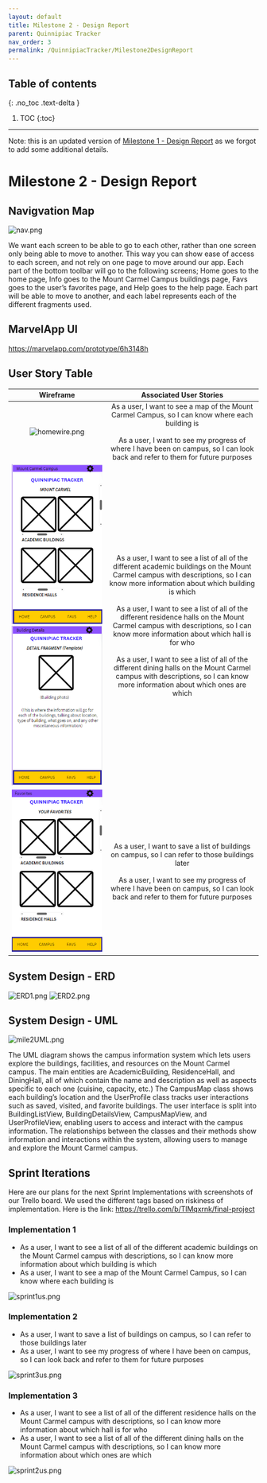 ```yaml
---
layout: default
title: Milestone 2 - Design Report
parent: Quinnipiac Tracker
nav_order: 3
permalink: /QuinnipiacTracker/Milestone2DesignReport
---
```


## Table of contents

{: .no_toc .text-delta }

1. TOC
{:toc}

---

Note: this is an updated version of [Milestone 1 - Design Report](../QuinnipiacTrackerSubSections/milestone-1-design.md) as we forgot to add some additional details.

# Milestone 2 - Design Report

## Navigvation Map

![nav.png](/documentation/assets/nav.png)

We want each screen to be able to go to each other, rather than one screen only being able to move to another. This way you can show ease of access to each screen, and not rely on one page to move around our app. Each part of the bottom toolbar will go to the following screens; Home goes to the home page, Info goes to the Mount Carmel Campus buildings page, Favs goes to the user’s favorites page, and Help goes to the help page. Each part will be able to move to another, and each label represents each of the different fragments used.

## MarvelApp UI

<https://marvelapp.com/prototype/6h3148h>

## User Story Table

| Wireframe | Associated User Stories |
| :--: | :--: |
| ![homewire.png](/documentation/assets/homewire.png) | As a user, I want to see a map of the Mount Carmel Campus, so I can know where each building is <br/><br/> As a user, I want to see my progress of where I have been on campus, so I can look back and refer to them for future purposes |
| ![infowire.png](../../assets//infowire.png) ![info2wire.png](../../assets//info2wire.png) | As a user, I want to see a list of all of the different academic buildings on the Mount Carmel campus with descriptions, so I can know more information about which building is which <br/><br/> As a user, I want to see a list of all of the different residence halls on the Mount Carmel campus with descriptions, so I can know more information about which hall is for who <br/><br/> As a user, I want to see a list of all of the different dining halls on the Mount Carmel campus with descriptions, so I can know more information about which ones are which |
| ![favswire.png](../../assets//favswire.png) | As a user, I want to save a list of buildings on campus, so I can refer to those buildings later <br/><br/> As a user, I want to see my progress of where I have been on campus, so I can look back and refer to them for future purposes |

## System Design - ERD

![ERD1.png](/documentation/assets//ERD1.png)
![ERD2.png](/documentation/assets//ERD2.png)

## System Design - UML

![mile2UML.png](/documentation/assets//mile2UML.png)

The UML diagram shows the campus information system which lets users explore the buildings, facilities, and resources on the Mount Carmel campus. The main entities are AcademicBuilding, ResidenceHall, and DiningHall, all of which contain the name and description as well as aspects specific to each one (cuisine, capacity, etc.) The CampusMap class shows each building’s location and the UserProfile class tracks user interactions such as saved, visited, and favorite buildings. The user interface is split into BuildingListView, BuildingDetailsView, CampusMapView, and UserProfileView, enabling users to access and interact with the campus information. The relationships between the classes and their methods show information and interactions within the system, allowing users to manage and explore the Mount Carmel campus.

## Sprint Iterations

Here are our plans for the next Sprint Implementations with screenshots of our Trello board. We used the different tags based on riskiness of implementation. Here is the link: <https://trello.com/b/TlMqxrnk/final-project>

### Implementation 1

- As a user, I want to see a list of all of the different academic buildings on the Mount Carmel campus with descriptions, so I can know more information about which building is which
- As a user, I want to see a map of the Mount Carmel Campus, so I can know where each building is

![sprint1us.png](/documentation/assets/sprint1us.png)

### Implementation 2

- As a user, I want to save a list of buildings on campus, so I can refer to those buildings later
- As a user, I want to see my progress of where I have been on campus, so I can look back and refer to them for future purposes

![sprint3us.png](/documentation/assets/sprint3us.png)

### Implementation 3

- As a user, I want to see a list of all of the different residence halls on the Mount Carmel campus with descriptions, so I can know more information about which hall is for who
- As a user, I want to see a list of all of the different dining halls on the Mount Carmel campus with descriptions, so I can know more information about which ones are which

![sprint2us.png](/documentation/assets/sprint2us.png)